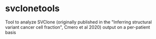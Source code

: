 # svclonetools
Tool to analyze SVClone (originally published in the "Inferring structural variant cancer cell fraction", Cmero et al 2020) output on a per-patient basis